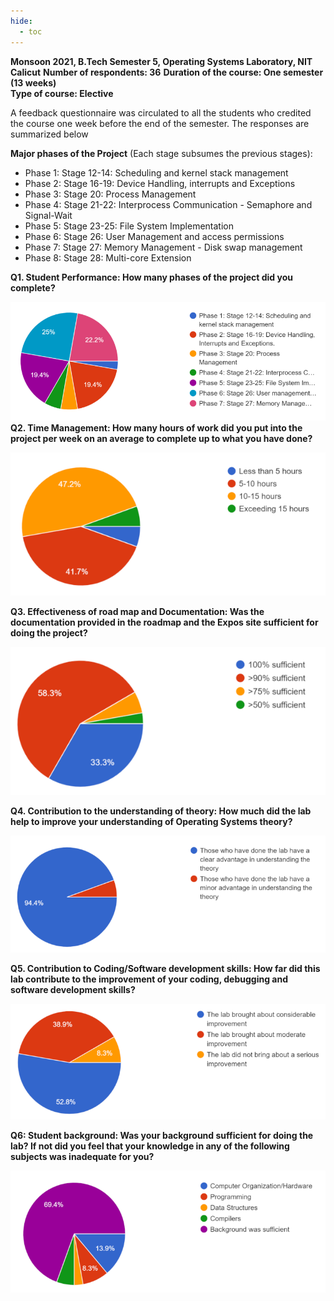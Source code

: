 ```yaml
---
hide:
  - toc
---
```


**Monsoon 2021, B.Tech Semester 5, Operating Systems Laboratory, NIT Calicut**
**Number of respondents: 36**
**Duration of the course: One semester (13 weeks)**  
**Type of course: Elective**

A feedback questionnaire was circulated to all the students who credited the course one week before the end of the semester. The responses are summarized below

**Major phases of the Project** (Each stage subsumes the previous stages):

- Phase 1: Stage 12-14: Scheduling and kernel stack management
- Phase 2: Stage 16-19: Device Handling, interrupts and Exceptions
- Phase 3: Stage 20: Process Management
- Phase 4: Stage 21-22: Interprocess Communication - Semaphore and Signal-Wait
- Phase 5: Stage 23-25: File System Implementation
- Phase 6: Stage 26: User Management and access permissions
- Phase 7: Stage 27: Memory Management - Disk swap management
- Phase 8: Stage 28: Multi-core Extension

**Q1. Student Performance: How many phases of the project did you complete?**

![](./nitc21q1.png)
**Q2. Time Management: How many hours of work did you put into the project per week on an average to complete up to what you have done?**

![](./nitc21q2.png)

**Q3. Effectiveness of road map and Documentation: Was the documentation provided in the roadmap and the Expos site sufficient for doing the project?**

![](./nitc21q3.png)

**Q4. Contribution to the understanding of theory: How much did the lab help to improve your understanding of Operating Systems theory?**

![](./nitc21q4.png)

**Q5. Contribution to Coding/Software development skills: How far did this lab contribute to the improvement of your coding, debugging and software development skills?**

![](./nitc21q5.png)

**Q6: Student background: Was your background sufficient for doing the lab? If not did you feel that your knowledge in any of the following subjects was inadequate for you?**

![](./nitc21q6.png)
